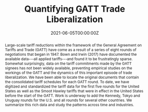 ---
abstract: "Large-scale tariff reductions within the framework of the General Agreement on Tariffs and Trade (GATT) have come as a result of a series of eight rounds of negotiations that began in 1947. Bown and Irwin (2017) have documented the available data---all applied tariffs---and found it to be frustratingly sparse. Somewhat surprisingly, data on the tariff commitments made by the GATT signees has not been widely available, preventing empirical studies on the workings of the GATT and the dynamics of this important episode of trade liberalization. We have been able to locate the original documents that contain the consolidated tariff schedules for each GATT round. To date, we have digitized and standardized the tariff data for the first five rounds for the United States as well as the Smoot Hawley tariffs that were in effect in the United States before the start of the GATT. Work is underway to add the Kennedy, Tokyo and Uruguay rounds for the U.S. and all rounds for several other countries. We summarize this rich data and study the patterns across time and industries."
authors:
- admin
- Ross Jestrab
- Zeyuan (Victor) Xiong
author_notes:
- 
- U.S. International Trade Commission, rcjestra@syr.edu
- Syracuse University, zxiong07@syr.edu
date: "2021-06-05T00:00:00Z"
doi: ""
featured: false
image:
  caption: ""
  focal_point: ""
  preview_only: false
links:
- name: Extended Abstract
  url: https://github.com/kbuzard-SU/gradualism/blob/main/abstract_data.pdf
projects: ""
publication: ""
publication_short: ""
publication_types:
- "4"
publishDate: ""
slides: 
summary: "
<details>
  <summary>Abstract</summary>
  
Large-scale tariff reductions within the framework of the General Agreement on Tariffs and Trade (GATT) have come as a result of a series of eight rounds of negotiations that began in 1947. Bown and Irwin (2017) have documented the available data---all applied tariffs---and found it to be frustratingly sparse. Somewhat surprisingly, data on the tariff commitments made by the GATT signees has not been widely available, preventing empirical studies on the workings of the GATT and the dynamics of this important episode of trade liberalization. We have been able to locate the original documents that contain the consolidated tariff schedules for each GATT round. To date, we have digitized and standardized the tariff data for the first five rounds for the United States as well as the Smoot Hawley tariffs that were in effect in the United States before the start of the GATT. Work is underway to add the Kennedy, Tokyo and Uruguay rounds for the U.S. and all rounds for several other countries. We summarize this rich data and study the patterns across time and industries.
</details>"
tags:
- Trade policy
title: Quantifying GATT Trade Liberalization
url_code: ""
url_dataset: ""
url_pdf: ""
url_poster: ""
url_project: ""
url_slides: ""
url_source: ""
url_video: ""
---